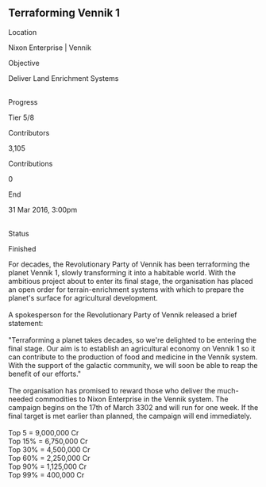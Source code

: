 ## Terraforming Vennik 1

Location

Nixon Enterprise \| Vennik

Objective

Deliver Land Enrichment Systems

\
Progress

Tier 5/8

Contributors

3,105

Contributions

0

End

31 Mar 2016, 3:00pm

\
Status

Finished

For decades, the Revolutionary Party of Vennik has been terraforming the
planet Vennik 1, slowly transforming it into a habitable world. With the
ambitious project about to enter its final stage, the organisation has
placed an open order for terrain-enrichment systems with which to
prepare the planet\'s surface for agricultural development.\
\
A spokesperson for the Revolutionary Party of Vennik released a brief
statement:\
\
\"Terraforming a planet takes decades, so we\'re delighted to be
entering the final stage. Our aim is to establish an agricultural
economy on Vennik 1 so it can contribute to the production of food and
medicine in the Vennik system. With the support of the galactic
community, we will soon be able to reap the benefit of our efforts.\"\
\
The organisation has promised to reward those who deliver the
much-needed commodities to Nixon Enterprise in the Vennik system. The
campaign begins on the 17th of March 3302 and will run for one week. If
the final target is met earlier than planned, the campaign will end
immediately.\
\
Top 5 = 9,000,000 Cr\
Top 15% = 6,750,000 Cr\
Top 30% = 4,500,000 Cr\
Top 60% = 2,250,000 Cr\
Top 90% = 1,125,000 Cr\
Top 99% = 400,000 Cr

